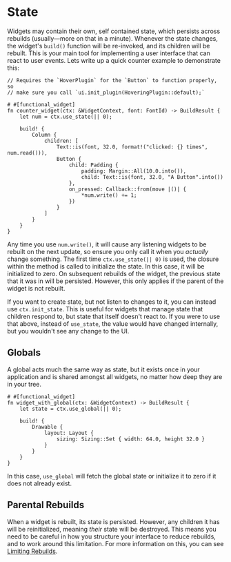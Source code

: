 # State

Widgets may contain their own, self contained state, which persists across rebuilds (usually—more on that in a minute). Whenever the state changes, the widget's `build()` function will be re-invoked, and its children will be rebuilt. This is your main tool for implementing a user interface that can react to user events. Lets write up a quick counter example to demonstrate this:

```rust,noplaypen
// Requires the `HoverPlugin` for the `Button` to function properly, so
// make sure you call `ui.init_plugin(HoveringPlugin::default);`

# #[functional_widget]
fn counter_widget(ctx: &WidgetContext, font: FontId) -> BuildResult {
    let num = ctx.use_state(|| 0);

    build! {
        Column {
            children: [
                Text::is(font, 32.0, format!("clicked: {} times", num.read())),
                Button {
                    child: Padding {
                        padding: Margin::All(10.0.into()),
                        child: Text::is(font, 32.0, "A Button".into())
                    },
                    on_pressed: Callback::from(move |()| {
                        *num.write() += 1;
                    })
                }
            ]
        }
    }
}
```

Any time you use `num.write()`, it will cause any listening widgets to be rebuilt on the next update, so ensure you only call it when you *actually* change something. The first time `ctx.use_state(|| 0)` is used, the closure within the method is called to initialize the state. In this case, it will be initialized to zero. On subsequent rebuilds of the widget, the previous state that it was in will be persisted. However, this only applies if the parent of the widget is not rebuilt.

If you want to create state, but not listen to changes to it, you can instead use `ctx.init_state`. This is useful for widgets that manage state that children respond to, but state that itself doesn't react to. If you were to use that above, instead of `use_state`, the value would have changed internally, but you wouldn't see any change to the UI.

## Globals

A global acts much the same way as state, but it exists once in your application and is shared amongst all widgets, no matter how deep they are in your tree.

```rust,noplaypen
# #[functional_widget]
fn widget_with_global(ctx: &WidgetContext) -> BuildResult {
    let state = ctx.use_global(|| 0);

    build! {
        Drawable {
            layout: Layout {
                sizing: Sizing::Set { width: 64.0, height 32.0 }
            }
        }
    }
}
```

In this case, `use_global` will fetch the global state or initialize it to zero if it does not already exist.

## Parental Rebuilds

When a widget is rebuilt, its state is persisted. However, any children it has will be reinitialized, meaning *their* state will be destroyed. This means you need to be careful in how you structure your interface to reduce rebuilds, and to work around this limitation. For more information on this, you can see [Limiting Rebuilds](limiting-rebuilds.md).
